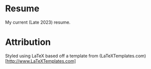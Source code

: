 # Resume

My current (Late 2023) resume.

# Attribution

Styled using LaTeX based off a template from (LaTeXTemplates.com)[http://www.LaTeXTemplates.com]
